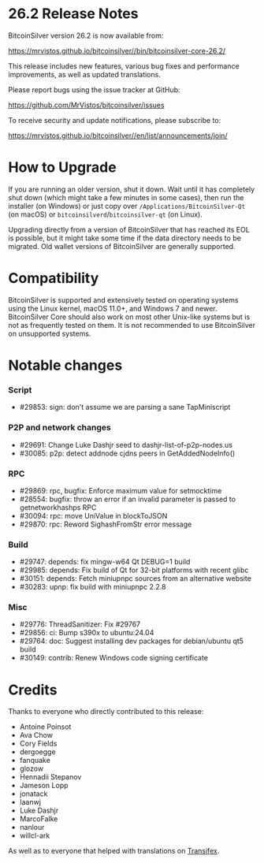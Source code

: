 26.2 Release Notes
==================

BitcoinSilver version 26.2 is now available from:

  <https://mrvistos.github.io/bitcoinsilver//bin/bitcoinsilver-core-26.2/>

This release includes new features, various bug fixes and performance
improvements, as well as updated translations.

Please report bugs using the issue tracker at GitHub:

  <https://github.com/MrVistos/bitcoinsilver/issues>

To receive security and update notifications, please subscribe to:

  <https://mrvistos.github.io/bitcoinsilver//en/list/announcements/join/>

How to Upgrade
==============

If you are running an older version, shut it down. Wait until it has completely
shut down (which might take a few minutes in some cases), then run the
installer (on Windows) or just copy over `/Applications/BitcoinSilver-Qt` (on macOS)
or `bitcoinsilverd`/`bitcoinsilver-qt` (on Linux).

Upgrading directly from a version of BitcoinSilver that has reached its EOL is
possible, but it might take some time if the data directory needs to be migrated. Old
wallet versions of BitcoinSilver are generally supported.

Compatibility
==============

BitcoinSilver is supported and extensively tested on operating systems
using the Linux kernel, macOS 11.0+, and Windows 7 and newer.  BitcoinSilver
Core should also work on most other Unix-like systems but is not as
frequently tested on them.  It is not recommended to use BitcoinSilver on
unsupported systems.

Notable changes
===============

### Script

- #29853: sign: don't assume we are parsing a sane TapMiniscript

### P2P and network changes

- #29691: Change Luke Dashjr seed to dashjr-list-of-p2p-nodes.us
- #30085: p2p: detect addnode cjdns peers in GetAddedNodeInfo()

### RPC

- #29869: rpc, bugfix: Enforce maximum value for setmocktime
- #28554: bugfix: throw an error if an invalid parameter is passed to getnetworkhashps RPC
- #30094: rpc: move UniValue in blockToJSON
- #29870: rpc: Reword SighashFromStr error message

### Build

- #29747: depends: fix mingw-w64 Qt DEBUG=1 build
- #29985: depends: Fix build of Qt for 32-bit platforms with recent glibc
- #30151: depends: Fetch miniupnpc sources from an alternative website
- #30283: upnp: fix build with miniupnpc 2.2.8

### Misc

- #29776: ThreadSanitizer: Fix #29767
- #29856: ci: Bump s390x to ubuntu:24.04
- #29764: doc: Suggest installing dev packages for debian/ubuntu qt5 build
- #30149: contrib: Renew Windows code signing certificate

Credits
=======

Thanks to everyone who directly contributed to this release:

- Antoine Poinsot
- Ava Chow
- Cory Fields
- dergoegge
- fanquake
- glozow
- Hennadii Stepanov
- Jameson Lopp
- jonatack
- laanwj
- Luke Dashjr
- MarcoFalke
- nanlour
- willcl-ark

As well as to everyone that helped with translations on
[Transifex](https://www.transifex.com/bitcoinsilver/bitcoinsilver/).
